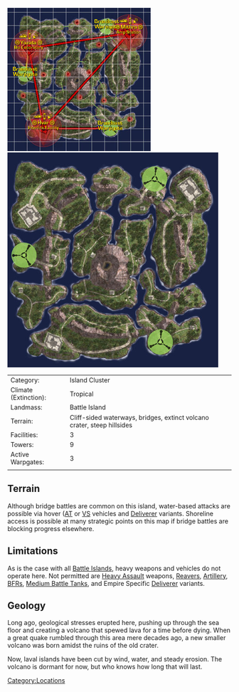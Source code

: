 ![](images/ExtinctionMap.jpg "fig:ExtinctionMap.jpg")
![](images/Extinction_Terrain.jpg "fig:Extinction_Terrain.jpg")

|                       |                                                                         |
| --------------------- | ----------------------------------------------------------------------- |
| Category:             | Island Cluster                                                          |
| Climate (Extinction): | Tropical                                                                |
| Landmass:             | Battle Island                                                           |
| Terrain:              | Cliff-sided waterways, bridges, extinct volcano crater, steep hillsides |
| Facilities:           | 3                                                                       |
| Towers:               | 9                                                                       |
| Active Warpgates:     | 3                                                                       |
|                       |                                                                         |

## Terrain

Although bridge battles are common on this island, water-based attacks
are possible via hover ([AT](Ancient_Tech.md "wikilink") or
[VS](VS.md "wikilink") vehicles and [Deliverer](Deliverer.md "wikilink")
variants. Shoreline access is possible at many strategic points on this
map if bridge battles are blocking progress elsewhere.

## Limitations

As is the case with all [Battle Islands](Battle_Islands.md "wikilink"),
heavy weapons and vehicles do not operate here. Not permitted are [Heavy
Assault](Heavy_Assault.md "wikilink") weapons,
[Reavers](Reaver.md "wikilink"), [Artillery](Artillery.md "wikilink"),
[BFRs](BFR.md "wikilink"), [Medium Battle
Tanks](Medium_Battle_Tank.md "wikilink"), and Empire Specific
[Deliverer](Deliverer.md "wikilink") variants.

## Geology

Long ago, geological stresses erupted here, pushing up through the sea
floor and creating a volcano that spewed lava for a time before dying.
When a great quake rumbled through this area mere decades ago, a new
smaller volcano was born amidst the ruins of the old crater.

Now, laval islands have been cut by wind, water, and steady erosion. The
volcano is dormant for now, but who knows how long that will last.

[Category:Locations](Category:Locations.md "wikilink")
